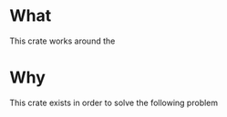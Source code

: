 # What

This crate works around the

# Why

This crate exists in order to solve the following problem

